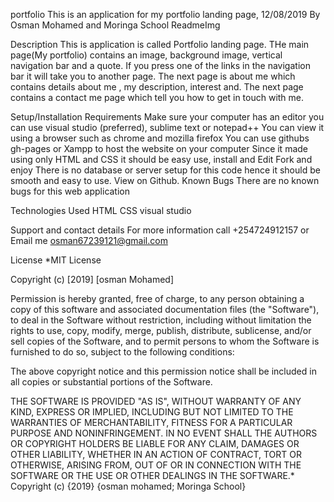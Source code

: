 portfolio
This is an application for my portfolio landing page, 12/08/2019
By Osman Mohamed and Moringa School
ReadmeImg

Description
This is application is called Portfolio landing page. THe main page(My portfolio) contains an image, background image, vertical navigation bar and a quote. If you press one of the links in the navigation bar it will take you to another page. The next page is about me which contains details about me , my description, interest and. The next page contains  a contact me page which tell you how to get in touch with me.

Setup/Installation Requirements
Make sure your computer has an editor you can use visual studio (preferred), sublime text or notepad++
You can view it using a browser such as chrome and mozilla firefox
You can use githubs gh-pages or Xampp to host the website on your computer
Since it made using only HTML and CSS it should be easy use, install and Edit
Fork and enjoy There is no database or server setup for this code hence it should be smooth and easy to use. View on Github.
Known Bugs
There are no known bugs for this web application

Technologies Used
HTML CSS visual studio

Support and contact details
For more information call +254724912157 or Email me osman67239121@gmail.com

License
*MIT License

Copyright (c) [2019] [osman Mohamed]

Permission is hereby granted, free of charge, to any person obtaining a copy of this software and associated documentation files (the "Software"), to deal in the Software without restriction, including without limitation the rights to use, copy, modify, merge, publish, distribute, sublicense, and/or sell copies of the Software, and to permit persons to whom the Software is furnished to do so, subject to the following conditions:

The above copyright notice and this permission notice shall be included in all copies or substantial portions of the Software.

THE SOFTWARE IS PROVIDED "AS IS", WITHOUT WARRANTY OF ANY KIND, EXPRESS OR IMPLIED, INCLUDING BUT NOT LIMITED TO THE WARRANTIES OF MERCHANTABILITY, FITNESS FOR A PARTICULAR PURPOSE AND NONINFRINGEMENT. IN NO EVENT SHALL THE AUTHORS OR COPYRIGHT HOLDERS BE LIABLE FOR ANY CLAIM, DAMAGES OR OTHER LIABILITY, WHETHER IN AN ACTION OF CONTRACT, TORT OR OTHERWISE, ARISING FROM, OUT OF OR IN CONNECTION WITH THE SOFTWARE OR THE USE OR OTHER DEALINGS IN THE SOFTWARE.* Copyright (c) {2019} {osman mohamed; Moringa School}
